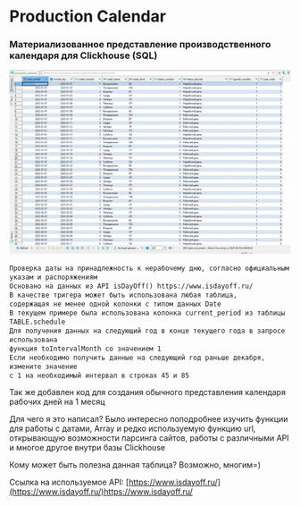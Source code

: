 # Production Calendar
### Материализованное представление производственного календаря для Clickhouse (SQL)

<img src="https://github.com/0xMihalich/production_calendar/blob/main/production_calendar.jpg" width="1024">

```
Проверка даты на принадлежность к нерабочему дню, согласно официальным указам и распоряжениям
Основано на данных из API isDayOff() https://www.isdayoff.ru/
В качестве тригера может быть использована любая таблица,
содержащая не менее одной колонки с типом данных Date
В текущем примере была использована колонка current_period из таблицы TABLE.schedule
Для получения данных на следующий год в конце текущего года в запросе использована
функция toIntervalMonth со значением 1
Если необходимо получить данные на следующий год раньше декабря, измените значение
с 1 на необходимый интервал в строках 45 и 85
```

Так же добавлен код для создания обычного представления календаря рабочих дней на 1 месяц


Для чего я это написал? Было интересно поподробнее изучить функции для работы с датами,
Array и редко используемую функцию url, открывающую возможности парсинга сайтов,
работы с различными API и многое другое внутри базы Clickhouse

Кому может быть полезна данная таблица? Возможно, многим=)

Ссылка на используемое API: [https://www.isdayoff.ru/](https://www.isdayoff.ru/)https://www.isdayoff.ru/

